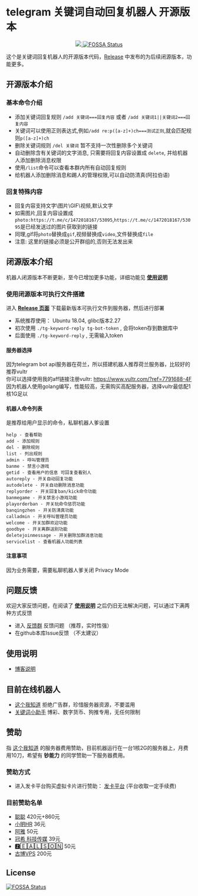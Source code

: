 # telegram 关键词自动回复机器人 开源版本
<p align="center">
    <a href="https://goreportcard.com/report/github.com/zu1k/tg-keyword-reply-bot">
        <img src="https://goreportcard.com/badge/github.com/zu1k/tg-keyword-reply-bot">
    </a>
    <a href="https://app.fossa.io/projects/git%2Bgithub.com%2Fzu1k%2Ftg-keyword-reply-bot?ref=badge_shield">
        <img src="https://app.fossa.io/api/projects/git%2Bgithub.com%2Fzu1k%2Ftg-keyword-reply-bot.svg?type=shield" alt="FOSSA Status">
    </a>
</p>

这个是关键词回复机器人的开源版本代码，[Release](https://github.com/zu1k/tg-keyword-reply-bot/releases) 中发布的为后续闭源版本，功能更多。

## 开源版本介绍
### 基本命令介绍
- 添加关键词回复规则 `/add 关键词===回复内容` 或者 `/add 关键词1||关键词2===回复内容` 
- 关键词可以使用正则表达式,例如`/add re:p([a-z]+)ch===测试正则`,就会匹配规则`p([a-z]+)ch`  
- 删除关键词规则 `/del 关键词` 暂不支持一次性删除多个关键词
- 自动删除含有关键词的文字消息, 只需要将回复内容设置成 `delete`, 并给机器人添加删除消息权限
- 使用`/list`命令可以查看本群内所有自动回复规则
- 给机器人添加删除消息和踢人的管理权限,可以自动防清真(阿拉伯语)

### 回复特殊内容
- 回复内容支持文字\图片\GIF\视频,默认文字
- 如需图片,回复内容设置成`photo:https://t.me/c/1472018167/53095`,`https://t.me/c/1472018167/53095`是已经发送过的图片获取到的链接
- 同理,gif将`photo`替换成`gif`,视频替换成`video`,文件替换成`file`
- 注意: 这里的链接必须是公开群组的,否则无法发出来


## 闭源版本介绍
机器人闭源版本不断更新，至今已增加更多功能，详细功能见 **[使用说明](https://telegra.ph/%E8%BF%99%E4%B8%AA%E6%88%91%E7%9F%A5%E9%81%93%E6%9C%BA%E5%99%A8%E4%BA%BA%E4%BD%BF%E7%94%A8%E8%AF%B4%E6%98%8E-07-07)**

### 使用闭源版本可执行文件搭建  
进入 **[Release 页面](https://github.com/zu1k/tg-keyword-reply-bot/releases)** 下载最新版本可执行文件到服务器，然后进行部署       
- 系统推荐使用： Ubuntu 18.04, glibc版本2.27
- 初次使用 `./tg-keyword-reply tg-bot-token` , 会将token存到数据库中
- 后面使用 `./tg-keyword-reply` , 无需输入token

#### 服务器选择
因为telegram bot api服务器在荷兰，所以搭建机器人推荐荷兰服务器，比较好的推荐vultr      
你可以选择使用我的aff链接注册vultr: https://www.vultr.com/?ref=7791688-4F      
因为机器人使用golang编写，性能较高，无需购买高配服务器，选择vultr最低配1核1G足以

#### 机器人命令列表
是推荐给用户显示的命令，私聊机器人爹设置

```
help - 查看帮助
add - 添加规则
del - 删除规则
list - 列出规则
admin - 呼叫管理员
banme - 禁言小游戏
getid - 查看用户的信息 可回复查看别人
autoreply - 开关自动回复功能
autodelete - 开关自动删除消息功能
replyorder - 开关回复ban/kick命令功能
banmegame - 开关禁言小游戏功能
playorderban - 开关玩命令惩罚功能
banqingzhen - 开关防清真功能
calladmin - 开关呼叫管理员功能
welcome - 开关加群欢迎功能
goodbye - 开关离群送别功能
deletejoinmessage - 开关删除加群消息功能
servicelist - 查看机器人功能列表
```
#### 注意事项
因为业务需要，需要私聊机器人爹关闭 Privacy Mode

## 问题反馈
欢迎大家反馈问题，在阅读了 **[使用说明](https://telegra.ph/%E8%BF%99%E4%B8%AA%E6%88%91%E7%9F%A5%E9%81%93%E6%9C%BA%E5%99%A8%E4%BA%BA%E4%BD%BF%E7%94%A8%E8%AF%B4%E6%98%8E-07-07)** 之后仍旧无法解决问题，可以通过下满两种方式反馈
- 进入 [反馈群](https://t.me/keywordreplybotcallback) 反馈问题 （推荐，实时性强）
- 在github本库Issue反馈 （不太建议）

## 使用说明
- [博客说明](https://blog.lgf.im/2019/11/telegram-keyword-reply-bot.html)

## 目前在线机器人
- [这个我知道](https://t.me/keyword_reply_bot)  拒绝广告群，珍惜服务器资源，不要滥用      
- [关键词小助手](https://t.me/keyword_unlimited_bot)  博彩、数字货币、狗推专用，无任何限制      


## 赞助
指 [这个我知道](https://t.me/keyword_reply_bot) 的服务器费用赞助，目前机器运行在一台1核2G的服务器上，月费用10刀，希望有 **钞能力** 的同学赞助一下服务器费用。

### 赞助方式
- 进入发卡平台购买虚拟卡片进行赞助： [发卡平台](https://www.kuaifaka.com/purchasing?link=peekfun) (平台收取一定手续费)

### 目前赞助名单
- [聪聪](https://t.me/congcong) 420元+860元
- [小明HR](https://t.me/xuezha) 36元
- [阿雅](https://t.me/alin0524) 50元 
- [冠希 科技传媒](https://t.me/a12399999) 39元
- [🆉🄴🄰🄻🅂🄾🄽](https://t.me/zealson) 50元
- [古博VPS](https://t.me/guboorg) 200元

## License
[![FOSSA Status](https://app.fossa.io/api/projects/git%2Bgithub.com%2Fzu1k%2Ftg-keyword-reply-bot.svg?type=large)](https://app.fossa.io/projects/git%2Bgithub.com%2Fzu1k%2Ftg-keyword-reply-bot?ref=badge_large)
